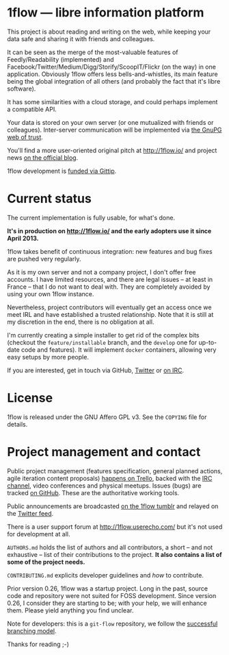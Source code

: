 # 1flow — libre information platform

This project is about reading and writing on the web, while keeping your data safe and sharing it with friends and colleagues.

It can be seen as the merge of the most-valuable features of Feedly/Readability (implemented) and Facebook/Twitter/Medium/Digg/Storify/ScoopIT/Flickr (on the way) in one application. Obviously 1flow offers less bells-and-whistles, its main feature being the global integration of all others (and probably the fact that it's libre software).

It has some similarities with a cloud storage, and could perhaps implement a compatible API.

Your data is stored on your own server (or one mutualized with friends or colleagues). Inter-server communication will be implemented via [the GnuPG web of trust][kgpg].

You'll find a more user-oriented original pitch at http://1flow.io/ and project news [on the official blog][1blog].

1flow development is [funded via Gittip][gittip].


# Current status

The current implementation is fully usable, for what's done.

**It's in production on http://1flow.io/ and the early adopters use it since April 2013.**

1flow takes benefit of continuous integration: new features and bug fixes are pushed very regularly.

As it is my own server and not a company project, I don't offer free accounts. I have limited resources, and there are legal issues – at least in France – that I do not want to deal with. They are completely avoided by using your own 1flow instance.

Nevertheless, project contributors will eventually get an access once we meet IRL and have established a trusted relationship. Note that it is still at my discretion in the end, there is no obligation at all.

I'm currently creating a simple installer to get rid of the complex bits (checkout the `feature/installable` branch, and the `develop` one for up-to-date code and features). It will implement `docker` containers, allowing very easy setups by more people.

If you are interested, get in touch via GitHub, [Twitter](https://twitter.com/Karmak23) or [on IRC][irc].


# License

1flow is released under the GNU Affero GPL v3. See the `COPYING` file for details.


# Project management and contact

Public project management (features specification, general planned actions, agile iteration content proposals) [happens on Trello][trello], backed with the [IRC channel][irc], video conferences and physical meetups. Issues (bugs) are tracked [on GitHub][ghiss]. These are the authoritative working tools.

Public announcements are broadcasted [on the 1flow tumblr][tumblr] and relayed on the [Twitter feed][twitter].

There is a user support forum at http://1flow.userecho.com/ but it's not used for development at all.

`AUTHORS.md` holds the list of authors and all contributors, a short – and not exhaustive – list of their contributions to the project. **It also contains a list of some of the project needs.**

`CONTRIBUTING.md` explicits developer guidelines and *how* to contribute.

Prior version 0.26, 1flow was a startup project. Long in the past, source code and repository were not suited for FOSS development. Since version 0.26, I consider they are starting to be; with your help, we will enhance them. Please yield anything you find unclear.

Note for developers: this is a `git-flow` repository, we follow the [successful branching model](http://nvie.com/posts/a-successful-git-branching-model/).

Thanks for reading ;-)

  [gittip]: https://gittip.com/1flow/
  [ghiss]: https://github.com/1flow/1flow
  [1blog]: http://blog.1flow.io/
  [kgpg]: http://oliviercortes.com/principles-human-trusted-machines-distributed-network.html
  [twitter]: https://twitter.com/1flow_io
  [tumblr]: http://blog.1flow.io/
  [trello]: https://trello.com/b/lSR7Y6Vi/1flow-features-development
  [irc]: irc://chat.freenode.net/#1flow
